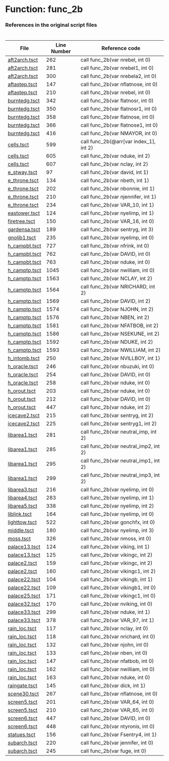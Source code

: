# Function: func_2b 
### References in the original script files

#

| File | Line Number | Reference code |
| --- | --- | --- |
| [aft2arch.tsct](../../../out/aft2arch.tsct#L262) | 262 | call func_2b(var nrebel, int 0) |
| [aft2arch.tsct](../../../out/aft2arch.tsct#L281) | 281 | call func_2b(var nrebel1, int 0) |
| [aft2arch.tsct](../../../out/aft2arch.tsct#L300) | 300 | call func_2b(var nrebela2, int 0) |
| [aftastep.tsct](../../../out/aftastep.tsct#L147) | 147 | call func_2b(var nflatnose, int 0) |
| [aftastep.tsct](../../../out/aftastep.tsct#L210) | 210 | call func_2b(var nrebel, int 0) |
| [burntedg.tsct](../../../out/burntedg.tsct#L342) | 342 | call func_2b(var flatnosr, int 0) |
| [burntedg.tsct](../../../out/burntedg.tsct#L350) | 350 | call func_2b(var flatnosr1, int 0) |
| [burntedg.tsct](../../../out/burntedg.tsct#L358) | 358 | call func_2b(var flatnose, int 0) |
| [burntedg.tsct](../../../out/burntedg.tsct#L366) | 366 | call func_2b(var flatnose1, int 0) |
| [burntedg.tsct](../../../out/burntedg.tsct#L416) | 416 | call func_2b(var NMAYOR, int 0) |
| [cells.tsct](../../../out/cells.tsct#L599) | 599 | call func_2b(@arr[var index_1], int 2) |
| [cells.tsct](../../../out/cells.tsct#L605) | 605 | call func_2b(var nduke, int 2) |
| [cells.tsct](../../../out/cells.tsct#L607) | 607 | call func_2b(var nclay, int 2) |
| [e_stway.tsct](../../../out/e_stway.tsct#L97) | 97 | call func_2b(var david, int 1) |
| [e_throne.tsct](../../../out/e_throne.tsct#L134) | 134 | call func_2b(var nbeth, int 1) |
| [e_throne.tsct](../../../out/e_throne.tsct#L202) | 202 | call func_2b(var nbonnie, int 1) |
| [e_throne.tsct](../../../out/e_throne.tsct#L210) | 210 | call func_2b(var njennifer, int 1) |
| [e_throne.tsct](../../../out/e_throne.tsct#L234) | 234 | call func_2b(var VAR_10, int 1) |
| [eastower.tsct](../../../out/eastower.tsct#L124) | 124 | call func_2b(var nyelimp, int 1) |
| [firetree.tsct](../../../out/firetree.tsct#L150) | 150 | call func_2b(var VAR_16, int 0) |
| [gardensa.tsct](../../../out/gardensa.tsct#L189) | 189 | call func_2b(var sentryg, int 3) |
| [gnolib1.tsct](../../../out/gnolib1.tsct#L235) | 235 | call func_2b(var nyelimp, int 0) |
| [h_campbt.tsct](../../../out/h_campbt.tsct#L727) | 727 | call func_2b(var nfrink, int 0) |
| [h_campbt.tsct](../../../out/h_campbt.tsct#L762) | 762 | call func_2b(var DAVID, int 0) |
| [h_campbt.tsct](../../../out/h_campbt.tsct#L763) | 763 | call func_2b(var nduke, int 0) |
| [h_camptp.tsct](../../../out/h_camptp.tsct#L1045) | 1045 | call func_2b(var nwilliam, int 0) |
| [h_camptp.tsct](../../../out/h_camptp.tsct#L1563) | 1563 | call func_2b(var NCLAY, int 2) |
| [h_camptp.tsct](../../../out/h_camptp.tsct#L1564) | 1564 | call func_2b(var NRICHARD, int 2) |
| [h_camptp.tsct](../../../out/h_camptp.tsct#L1569) | 1569 | call func_2b(var DAVID, int 2) |
| [h_camptp.tsct](../../../out/h_camptp.tsct#L1574) | 1574 | call func_2b(var NJOHN, int 2) |
| [h_camptp.tsct](../../../out/h_camptp.tsct#L1576) | 1576 | call func_2b(var NBEN, int 2) |
| [h_camptp.tsct](../../../out/h_camptp.tsct#L1581) | 1581 | call func_2b(var NFATBOB, int 2) |
| [h_camptp.tsct](../../../out/h_camptp.tsct#L1586) | 1586 | call func_2b(var NSEKUNE, int 2) |
| [h_camptp.tsct](../../../out/h_camptp.tsct#L1592) | 1592 | call func_2b(var NDUKE, int 2) |
| [h_camptp.tsct](../../../out/h_camptp.tsct#L1593) | 1593 | call func_2b(var NWILLIAM, int 2) |
| [h_intomb.tsct](../../../out/h_intomb.tsct#L250) | 250 | call func_2b(var NVILLBOY, int 1) |
| [h_oracle.tsct](../../../out/h_oracle.tsct#L246) | 246 | call func_2b(var nbuzuki, int 0) |
| [h_oracle.tsct](../../../out/h_oracle.tsct#L254) | 254 | call func_2b(var DAVID, int 0) |
| [h_oracle.tsct](../../../out/h_oracle.tsct#L258) | 258 | call func_2b(var nduke, int 0) |
| [h_orout.tsct](../../../out/h_orout.tsct#L203) | 203 | call func_2b(var nduke, int 0) |
| [h_orout.tsct](../../../out/h_orout.tsct#L212) | 212 | call func_2b(var DAVID, int 0) |
| [h_orout.tsct](../../../out/h_orout.tsct#L447) | 447 | call func_2b(var nduke, int 2) |
| [icecave2.tsct](../../../out/icecave2.tsct#L215) | 215 | call func_2b(var sentryg, int 2) |
| [icecave2.tsct](../../../out/icecave2.tsct#L225) | 225 | call func_2b(var sentryg1, int 2) |
| [libarea1.tsct](../../../out/libarea1.tsct#L281) | 281 | call func_2b(var neutral_imp, int 2) |
| [libarea1.tsct](../../../out/libarea1.tsct#L285) | 285 | call func_2b(var neutral_imp2, int 2) |
| [libarea1.tsct](../../../out/libarea1.tsct#L295) | 295 | call func_2b(var neutral_imp1, int 2) |
| [libarea1.tsct](../../../out/libarea1.tsct#L299) | 299 | call func_2b(var neutral_imp3, int 2) |
| [libarea3.tsct](../../../out/libarea3.tsct#L216) | 216 | call func_2b(var nyelimp, int 0) |
| [libarea4.tsct](../../../out/libarea4.tsct#L283) | 283 | call func_2b(var nyelimp, int 1) |
| [libarea5.tsct](../../../out/libarea5.tsct#L338) | 338 | call func_2b(var nyelimp, int 2) |
| [liblink.tsct](../../../out/liblink.tsct#L164) | 164 | call func_2b(var nyelimp, int 0) |
| [lighttow.tsct](../../../out/lighttow.tsct#L522) | 522 | call func_2b(var gonchfx, int 0) |
| [middle.tsct](../../../out/middle.tsct#L180) | 180 | call func_2b(var nyelimp, int 3) |
| [moss.tsct](../../../out/moss.tsct#L326) | 326 | call func_2b(var nmoss, int 0) |
| [palace13.tsct](../../../out/palace13.tsct#L124) | 124 | call func_2b(var viking, int 1) |
| [palace13.tsct](../../../out/palace13.tsct#L125) | 125 | call func_2b(var vikingc, int 2) |
| [palace2.tsct](../../../out/palace2.tsct#L159) | 159 | call func_2b(var vikingc, int 2) |
| [palace2.tsct](../../../out/palace2.tsct#L160) | 160 | call func_2b(var vikingc1, int 2) |
| [palace22.tsct](../../../out/palace22.tsct#L104) | 104 | call func_2b(var vikingb, int 1) |
| [palace22.tsct](../../../out/palace22.tsct#L109) | 109 | call func_2b(var vikingb1, int 0) |
| [palace25.tsct](../../../out/palace25.tsct#L171) | 171 | call func_2b(var vikingc1, int 0) |
| [palace32.tsct](../../../out/palace32.tsct#L170) | 170 | call func_2b(var nviking, int 0) |
| [palace33.tsct](../../../out/palace33.tsct#L299) | 299 | call func_2b(var nduke, int 1) |
| [palace33.tsct](../../../out/palace33.tsct#L378) | 378 | call func_2b(var VAR_97, int 1) |
| [rain_loc.tsct](../../../out/rain_loc.tsct#L117) | 117 | call func_2b(var nclay, int 0) |
| [rain_loc.tsct](../../../out/rain_loc.tsct#L118) | 118 | call func_2b(var nrichard, int 0) |
| [rain_loc.tsct](../../../out/rain_loc.tsct#L132) | 132 | call func_2b(var njohn, int 0) |
| [rain_loc.tsct](../../../out/rain_loc.tsct#L133) | 133 | call func_2b(var nben, int 0) |
| [rain_loc.tsct](../../../out/rain_loc.tsct#L147) | 147 | call func_2b(var nfatbob, int 0) |
| [rain_loc.tsct](../../../out/rain_loc.tsct#L162) | 162 | call func_2b(var nwilliam, int 0) |
| [rain_loc.tsct](../../../out/rain_loc.tsct#L163) | 163 | call func_2b(var nduke, int 0) |
| [raingate.tsct](../../../out/raingate.tsct#L145) | 145 | call func_2b(var dick, int 1) |
| [scene30.tsct](../../../out/scene30.tsct#L267) | 267 | call func_2b(var nflatnose, int 0) |
| [screen5.tsct](../../../out/screen5.tsct#L201) | 201 | call func_2b(var VAR_64, int 0) |
| [screen5.tsct](../../../out/screen5.tsct#L210) | 210 | call func_2b(var VAR_65, int 0) |
| [screen6.tsct](../../../out/screen6.tsct#L447) | 447 | call func_2b(var DAVID, int 0) |
| [screen6.tsct](../../../out/screen6.tsct#L448) | 448 | call func_2b(var ntyronis, int 0) |
| [statues.tsct](../../../out/statues.tsct#L156) | 156 | call func_2b(var Fsentry4, int 1) |
| [subarch.tsct](../../../out/subarch.tsct#L220) | 220 | call func_2b(var jennifer, int 0) |
| [subarch.tsct](../../../out/subarch.tsct#L245) | 245 | call func_2b(var fuge, int 0) |
